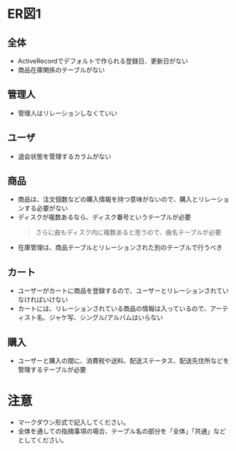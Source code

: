 # ER図1
## 全体
- ActiveRecordでデフォルトで作られる登録日、更新日がない
- 商品在庫関係のテーブルがない

## 管理人
- 管理人はリレーションしなくていい

## ユーザ
- 退会状態を管理するカラムがない

## 商品
- 商品は、注文個数などの購入情報を持つ意味がないので、購入とリレーションする必要がない
- ディスクが複数あるなら、ディスク番号というテーブルが必要
	>さらに曲もディスク内に複数あると思うので、曲名テーブルが必要
- 在庫管理は、商品テーブルとリレーションされた別のテーブルで行うべき

## カート
- ユーザーがカートに商品を登録するので、ユーザーとリレーションされていなければいけない
- カートには、リレーションされている商品の情報は入っているので、アーティスト名、ジャケ写、シングル/アルバムはいらない

## 購入
- ユーザーと購入の間に、消費税や送料、配送ステータス、配送先住所などを管理するテーブルが必要



# 注意
* マークダウン形式で記入してください。
* 全体を通しての指摘事項の場合、テーブル名の部分を「全体」「共通」などとしてください。

